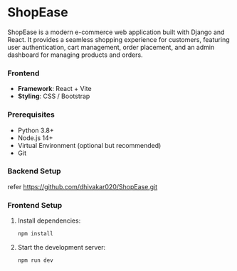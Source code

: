 # ShopEase

ShopEase is a modern e-commerce web application built with Django and React. It provides a seamless shopping experience for customers, featuring user authentication, cart management, order placement, and an admin dashboard for managing products and orders.

### Frontend

- **Framework**: React + Vite
- **Styling**: CSS / Bootstrap

### Prerequisites

- Python 3.8+
- Node.js 14+
- Virtual Environment (optional but recommended)
- Git

### Backend Setup

refer https://github.com/dhivakar020/ShopEase.git

### Frontend Setup

1. Install dependencies:
   ```bash
   npm install
   ```
2. Start the development server:
   ```bash
   npm run dev
   ```
